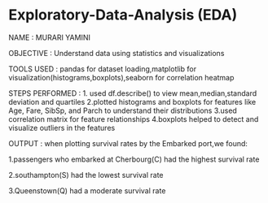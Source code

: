 # Exploratory-Data-Analysis (EDA)

NAME : MURARI YAMINI

OBJECTIVE : Understand data using statistics and visualizations

TOOLS USED : pandas for dataset loading,matplotlib for visualization(histograms,boxplots),seaborn for correlation heatmap

STEPS PERFORMED : 1. used df.describe() to view mean,median,standard deviation and quartiles
                  2.plotted histograms and boxplots for features like Age, Fare, SibSp, and Parch to understand their distributions
                  3.used correlation matrix for feature relationships
                  4.boxplots helped to detect and visualize outliers in the features

OUTPUT : when plotting survival rates by the Embarked port,we found:

1.passengers who embarked at Cherbourg(C) had the highest survival rate

2.southampton(S) had the lowest survival rate

3.Queenstown(Q) had a moderate survival rate                  
